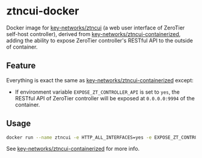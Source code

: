 # ztncui-docker

Docker image for [key-networks/ztncui] (a web user interface of ZeroTier self-host controller), derived from [key-networks/ztncui-containerized], adding the ability to expose ZeroTier controller's RESTful API to the outside of container.

## Feature

Everything is exact the same as [key-networks/ztncui-containerized] except:

- If environment variable `EXPOSE_ZT_CONTROLLER_API` is set to `yes`, the RESTful API of ZeroTier controller will be exposed at `0.0.0.0:9994` of the container.

## Usage

```sh
docker run --name ztncui -e HTTP_ALL_INTERFACES=yes -e EXPOSE_ZT_CONTROLLER_API=yes -p 3080:3000 -p 127.0.0.1:9993:9993 --cap-add=NET_ADMIN cczu/ztncui
```

See [key-networks/ztncui-containerized] for more info.

[key-networks/ztncui]: https://github.com/key-networks/ztncui
[key-networks/ztncui-containerized]: https://github.com/key-networks/ztncui-containerized
